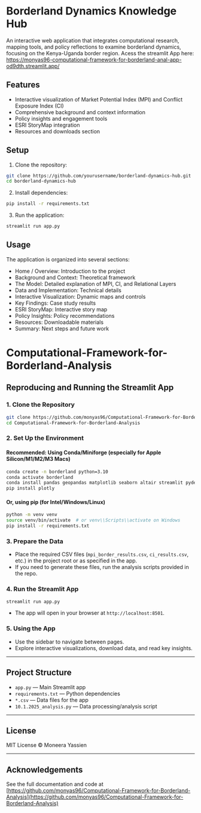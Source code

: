 # Borderland Dynamics Knowledge Hub

An interactive web application that integrates computational research, mapping tools, and policy reflections to examine borderland dynamics, focusing on the Kenya-Uganda border region.
Acess the streamlit App here: https://monyas96-computational-framework-for-borderland-anal-app-od9dth.streamlit.app/
## Features

- Interactive visualization of Market Potential Index (MPI) and Conflict Exposure Index (CI)
- Comprehensive background and context information
- Policy insights and engagement tools
- ESRI StoryMap integration
- Resources and downloads section

## Setup

1. Clone the repository:
```bash
git clone https://github.com/yourusername/borderland-dynamics-hub.git
cd borderland-dynamics-hub
```

2. Install dependencies:
```bash
pip install -r requirements.txt
```

3. Run the application:
```bash
streamlit run app.py
```

## Usage

The application is organized into several sections:

- Home / Overview: Introduction to the project
- Background and Context: Theoretical framework
- The Model: Detailed explanation of MPI, CI, and Relational Layers
- Data and Implementation: Technical details
- Interactive Visualization: Dynamic maps and controls
- Key Findings: Case study results
- ESRI StoryMap: Interactive story map
- Policy Insights: Policy recommendations
- Resources: Downloadable materials
- Summary: Next steps and future work

# Computational-Framework-for-Borderland-Analysis

## Reproducing and Running the Streamlit App

### 1. Clone the Repository

```bash
git clone https://github.com/monyas96/Computational-Framework-for-Borderland-Analysis.git
cd Computational-Framework-for-Borderland-Analysis
```

### 2. Set Up the Environment

#### Recommended: Using Conda/Miniforge (especially for Apple Silicon/M1/M2/M3 Macs)

```bash
conda create -n borderland python=3.10
conda activate borderland
conda install pandas geopandas matplotlib seaborn altair streamlit pydeck networkx
pip install plotly
```

#### Or, using pip (for Intel/Windows/Linux)

```bash
python -m venv venv
source venv/bin/activate  # or venv\\Scripts\\activate on Windows
pip install -r requirements.txt
```

### 3. Prepare the Data

- Place the required CSV files (`mpi_border_results.csv`, `ci_results.csv`, etc.) in the project root or as specified in the app.
- If you need to generate these files, run the analysis scripts provided in the repo.

### 4. Run the Streamlit App

```bash
streamlit run app.py
```

- The app will open in your browser at `http://localhost:8501`.

### 5. Using the App

- Use the sidebar to navigate between pages.
- Explore interactive visualizations, download data, and read key insights.

---

## Project Structure

- `app.py` — Main Streamlit app
- `requirements.txt` — Python dependencies
- `*.csv` — Data files for the app
- `10.1.2025_analysis.py` — Data processing/analysis script

---

## License

MIT License © Moneera Yassien

---

## Acknowledgements

See the full documentation and code at [https://github.com/monyas96/Computational-Framework-for-Borderland-Analysis](https://github.com/monyas96/Computational-Framework-for-Borderland-Analysis)
